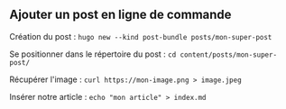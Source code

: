 ## Ajouter un post en ligne de commande 

Création du post :
`hugo new --kind post-bundle posts/mon-super-post`

Se positionner dans le répertoire du post :
`cd content/posts/mon-super-post/`

Récupérer l'image :
`curl https://mon-image.png > image.jpeg`

Insérer notre article :
`echo "mon article" > index.md`